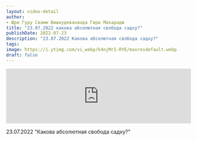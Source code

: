 ```yaml
---
layout: video-detail
author:
- Шри Гуру Свами Вишнудевананда Гири Махарадж
title: "23.07.2022 какова абсолютная свобода садху?"
publishDate: 2022-07-23
description: "23.07.2022 Какова абсолютная свобода садху?"
tags: 
image: https://i.ytimg.com/vi_webp/k4njMrI-RYE/maxresdefault.webp
draft: false
---
```


<iframe width="100%" src="https://www.youtube.com/embed/k4njMrI-RYE" frameborder="0" allowfullscreen=""></iframe> 

 23.07.2022 "Какова абсолютная свобода садху?"

  

 